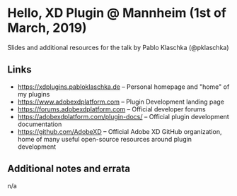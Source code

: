 # Hello, XD Plugin @ Mannheim (1st of March, 2019)

Slides and additional resources for the talk by Pablo Klaschka (@pklaschka)

## Links
- https://xdplugins.pabloklaschka.de – Personal homepage and "home" of my plugins
- https://www.adobexdplatform.com – Plugin Development landing page
- https://forums.adobexdplatform.com – Official developer forums
- https://adobexdplatform.com/plugin-docs/ – Official plugin development documentation
- https://github.com/AdobeXD – Official Adobe XD GitHub organization, home of many useful open-source resources around plugin development 

## Additional notes and errata
n/a
